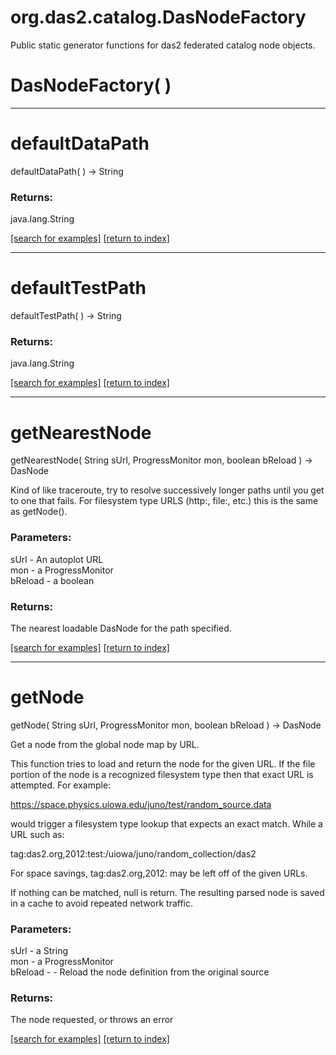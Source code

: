 # org.das2.catalog.DasNodeFactory

Public static generator functions for das2 federated catalog node objects.

# DasNodeFactory( )


***
<a name="defaultDataPath"></a>
# defaultDataPath
defaultDataPath(  ) &rarr; String



### Returns:
java.lang.String


<a href="https://github.com/autoplot/dev/search?q=defaultDataPath&unscoped_q=defaultDataPath">[search for examples]</a>
<a href="https://github.com/autoplot/documentation/blob/master/javadoc/index-all.md">[return to index]</a>

***
<a name="defaultTestPath"></a>
# defaultTestPath
defaultTestPath(  ) &rarr; String



### Returns:
java.lang.String


<a href="https://github.com/autoplot/dev/search?q=defaultTestPath&unscoped_q=defaultTestPath">[search for examples]</a>
<a href="https://github.com/autoplot/documentation/blob/master/javadoc/index-all.md">[return to index]</a>

***
<a name="getNearestNode"></a>
# getNearestNode
getNearestNode( String sUrl, ProgressMonitor mon, boolean bReload ) &rarr; DasNode

Kind of like traceroute, try to resolve successively longer paths until
 you get to one that fails.  For filesystem type URLS (http:, file:, etc.)
 this is the same as getNode().

### Parameters:
sUrl - An autoplot URL
<br>mon - a ProgressMonitor
<br>bReload - a boolean

### Returns:
The nearest loadable DasNode for the path specified.

<a href="https://github.com/autoplot/dev/search?q=getNearestNode&unscoped_q=getNearestNode">[search for examples]</a>
<a href="https://github.com/autoplot/documentation/blob/master/javadoc/index-all.md">[return to index]</a>

***
<a name="getNode"></a>
# getNode
getNode( String sUrl, ProgressMonitor mon, boolean bReload ) &rarr; DasNode

Get a node from the global node map by URL. 
 
 This function tries to load and return the node for the given URL.  If the file
 portion of the node is a recognized filesystem type then that exact URL is 
 attempted.  For example:

 https://space.physics.uiowa.edu/juno/test/random_source.data
 
 would trigger a filesystem type lookup that expects an exact match.  While a URL
 such as:
 
 tag:das2.org,2012:test:/uiowa/juno/random_collection/das2
 
 For space savings, tag:das2.org,2012: may be left off of the given URLs.
 
 If nothing can be matched, null is return.  The resulting parsed node is saved
 in a cache to avoid repeated network traffic.

### Parameters:
sUrl - a String
<br>mon - a ProgressMonitor
<br>bReload - - Reload the node definition from the original source

### Returns:
The node requested, or throws an error

<a href="https://github.com/autoplot/dev/search?q=getNode&unscoped_q=getNode">[search for examples]</a>
<a href="https://github.com/autoplot/documentation/blob/master/javadoc/index-all.md">[return to index]</a>

